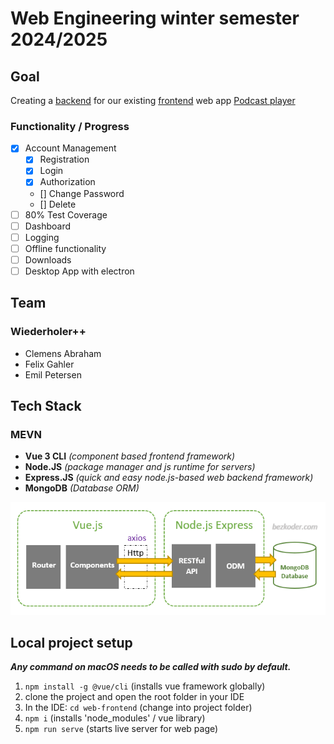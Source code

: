 # Web Engineering winter semester 2024/2025

## Goal

Creating a [backend](/server-backend/) for our existing [frontend](/web-frontend/) web app [Podcast player](http://webengineering.ins.hs-anhalt.de:10051)

### Functionality / Progress

- [x] Account Management
  - [x] Registration
  - [x] Login
  - [x] Authorization
  - [] Change Password
  - [] Delete
- [ ] 80% Test Coverage
- [ ] Dashboard
- [ ] Logging
- [ ] Offline functionality
- [ ] Downloads
- [ ] Desktop App with electron

## Team

### Wiederholer++

- Clemens Abraham
- Felix Gahler
- Emil Petersen

## Tech Stack

### MEVN

- **Vue 3 CLI** *(component based frontend framework)*
- **Node.JS** *(package manager and js runtime for servers)*
- **Express.JS** *(quick and easy node.js-based web backend framework)*
- **MongoDB** *(Database ORM)*

![MEVN architecture](web-frontend/src/assets/mevncrudarchitecture.png)

## Local project setup

***Any command on macOS needs to be called with sudo by default.***

1. ```npm install -g @vue/cli``` (installs vue framework globally)
2. clone the project and open the root folder in your IDE
3. In the IDE: ```cd web-frontend``` (change into project folder)
4. ```npm i``` (installs 'node_modules' / vue library)
5. ```npm run serve``` (starts live server for web page)
